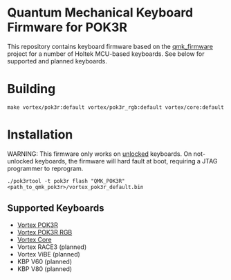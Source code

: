 # Quantum Mechanical Keyboard Firmware for POK3R

This repository contains keyboard firmware based on the [qmk\_firmware](http://github.com/qmk/qmk_firmware) project for a number of Holtek MCU-based keyboards. See below for supported and planned keyboards.

# Building

    make vortex/pok3r:default vortex/pok3r_rgb:default vortex/core:default

# Installation

WARNING: This firmware only works on [unlocked](https://github.com/pok3r-custom/pok3r_re_firmware/wiki/HT32-Unlocking) keyboards.
On not-unlocked keyboards, the firmware will hard fault at boot, requiring a JTAG programmer to reprogram.

    ./pok3rtool -t pok3r flash "QMK_POK3R" <path_to_qmk_pok3r>/vortex_pok3r_default.bin

## Supported Keyboards

* [Vortex POK3R](/keyboards/vortex/pok3r/)
* [Vortex POK3R RGB](/keyboards/vortex/pok3r_rgb/)
* [Vortex Core](/keyboards/vortex/core/)
* Vortex RACE3 (planned)
* Vortex ViBE (planned)
* KBP V60 (planned)
* KBP V80 (planned)
